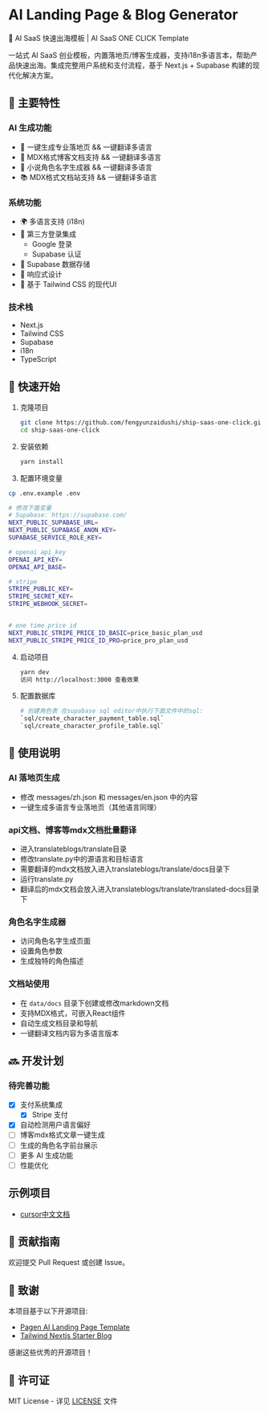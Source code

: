 # AI Landing Page & Blog Generator

🚀 AI SaaS 快速出海模板 | AI SaaS ONE CLICK Template

一站式 AI SaaS 创业模板，内置落地页/博客生成器，支持i18n多语言本，帮助产品快速出海。集成完整用户系统和支付流程，基于 Next.js + Supabase 构建的现代化解决方案。

## 🌟 主要特性

### AI 生成功能

- 🎨 一键生成专业落地页  && 一键翻译多语言
- 📝 MDX格式博客文档支持 && 一键翻译多语言
- 👥 小说角色名字生成器  && 一键翻译多语言
- 📚 MDX格式文档站支持   && 一键翻译多语言

### 系统功能

- 🌍 多语言支持 (i18n)
- 🔐 第三方登录集成
  - Google 登录
  - Supabase 认证
- 💾 Supabase 数据存储
- 📱 响应式设计
- 🎨 基于 Tailwind CSS 的现代UI

### 技术栈

- Next.js
- Tailwind CSS
- Supabase
- i18n
- TypeScript

## 🚀 快速开始

1. 克隆项目
   ```bash
   git clone https://github.com/fengyunzaidushi/ship-saas-one-click.git
   cd ship-saas-one-click
   ```
2. 安装依赖
   ```bash
   yarn install
   ```
3. 配置环境变量

```bash
cp .env.example .env

# 修改下面变量
# Supabase: https://supabase.com/
NEXT_PUBLIC_SUPABASE_URL=
NEXT_PUBLIC_SUPABASE_ANON_KEY=
SUPABASE_SERVICE_ROLE_KEY=

# openai api_key
OPENAI_API_KEY=
OPENAI_API_BASE=

# stripe
STRIPE_PUBLIC_KEY=
STRIPE_SECRET_KEY=
STRIPE_WEBHOOK_SECRET=


# one time price id
NEXT_PUBLIC_STRIPE_PRICE_ID_BASIC=price_basic_plan_usd
NEXT_PUBLIC_STRIPE_PRICE_ID_PRO=price_pro_plan_usd


```

4. 启动项目
   ```bash
   yarn dev
   访问 http://localhost:3000 查看效果
   ```
5. 配置数据库
   ```bash
   # 创建角色表 在supabase sql editor中执行下面文件中的sql:
   `sql/create_character_payment_table.sql`
   `sql/create_character_profile_table.sql`
   ```

## 📝 使用说明

### AI 落地页生成

- 修改 messages/zh.json 和 messages/en.json 中的内容
- 一键生成多语言专业落地页（其他语言同理）

### api文档、博客等mdx文档批量翻译

- 进入translateblogs/translate目录
- 修改translate.py中的源语言和目标语言
- 需要翻译的mdx文档放入进入translateblogs/translate/docs目录下
- 运行translate.py
- 翻译后的mdx文档会放入进入translateblogs/translate/translated-docs目录下

### 角色名字生成器

- 访问角色名字生成页面
- 设置角色参数
- 生成独特的角色描述

### 文档站使用

- 在 `data/docs` 目录下创建或修改markdown文档
- 支持MDX格式，可嵌入React组件
- 自动生成文档目录和导航
- 一键翻译文档内容为多语言版本

## 🔜 开发计划

### 待完善功能

- [x] 支付系统集成
  - [x] Stripe 支付
- [x] 自动检测用户语言偏好
- [ ] 博客mdx格式文章一键生成
- [ ] 生成的角色名字前台展示
- [ ] 更多 AI 生成功能
- [ ] 性能优化
  
## 示例项目

- [cursor中文文档](https://cursordocs.com/)

## 🤝 贡献指南

欢迎提交 Pull Request 或创建 Issue。

## 📜 致谢

本项目基于以下开源项目:

- [Pagen AI Landing Page Template](https://github.com/all-in-aigc/pagen-ai-landing-page-template)
- [Tailwind Nextjs Starter Blog](https://github.com/timlrx/tailwind-nextjs-starter-blog)

感谢这些优秀的开源项目！

## 📄 许可证

MIT License - 详见 [LICENSE](LICENSE) 文件
